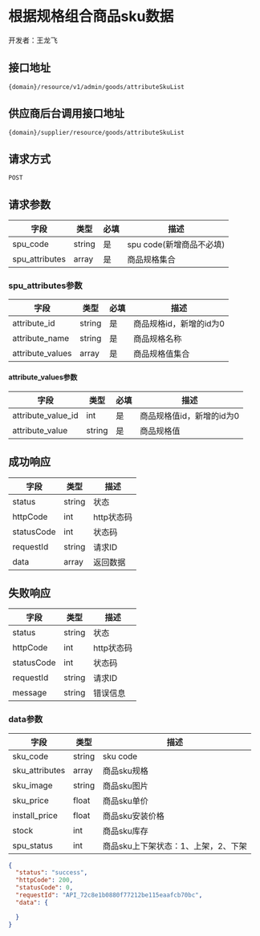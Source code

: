 # 根据规格组合商品sku数据

开发者：王龙飞

## 接口地址

`{domain}/resource/v1/admin/goods/attributeSkuList`
## 供应商后台调用接口地址
`{domain}/supplier/resource/goods/attributeSkuList`

## 请求方式

`POST`

## 请求参数

| 字段 | 类型 | 必填 | 描述 |
| - | - | - | - |
| spu_code | string | 是 | spu code(新增商品不必填) |
| spu_attributes | array | 是 | 商品规格集合 |

### spu_attributes参数

| 字段 | 类型 | 必填 | 描述 |
| - | - | - | - |
| attribute_id | string | 是 | 商品规格id，新增的id为0 |
| attribute_name | string | 是 | 商品规格名称 |
| attribute_values | array | 是 | 商品规格值集合 |

#### attribute_values参数

| 字段 | 类型 | 必填 | 描述 |
| - | - | - | - |
| attribute_value_id | int | 是 | 商品规格值id，新增的id为0 |
| attribute_value | string | 是 | 商品规格值 |

## 成功响应

| 字段       | 类型    | 描述        |
| ---------- | ------- | ----------- |
| status    | string  | 状态    |
| httpCode     | int  | http状态码    |
| statusCode | int  | 状态码 |
| requestId | string  | 请求ID |
| data  | array  | 返回数据      |

## 失败响应

| 字段       | 类型    | 描述        |
| ---------- | ------- | ----------- |
| status    | string  | 状态    |
| httpCode     | int  | http状态码    |
| statusCode | int  | 状态码 |
| requestId | string  | 请求ID |
| message  | string  | 错误信息      |

### data参数

| 字段 | 类型 | 描述 |
| - | - | - |
| sku_code | string | sku code |
| sku_attributes | array | 商品sku规格 |
| sku_image | string | 商品sku图片 |
| sku_price | float | 商品sku单价 |
| install_price | float | 商品sku安装价格 |
| stock | int | 商品sku库存 |
| spu_status | int | 商品sku上下架状态：1、上架，2、下架 |

```json
{
  "status": "success",
  "httpCode": 200,
  "statusCode": 0,
  "requestId": "API_72c8e1b0880f77212be115eaafcb70bc",
  "data": {

  }
}
```
